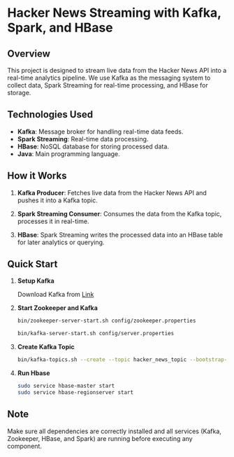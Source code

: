 # Hacker News Streaming with Kafka, Spark, and HBase

## Overview

This project is designed to stream live data from the Hacker News API into a real-time analytics pipeline. We use Kafka as the messaging system to collect data, Spark Streaming for real-time processing, and HBase for storage.

## Technologies Used

- **Kafka**: Message broker for handling real-time data feeds.
- **Spark Streaming**: Real-time data processing.
- **HBase**: NoSQL database for storing processed data.
- **Java**: Main programming language.

## How it Works

1. **Kafka Producer**: Fetches live data from the Hacker News API and pushes it into a Kafka topic.

2. **Spark Streaming Consumer**: Consumes the data from the Kafka topic, processes it in real-time.

3. **HBase**: Spark Streaming writes the processed data into an HBase table for later analytics or querying.

## Quick Start

1. **Setup Kafka**

   Download Kafka from [Link](https://kafka.apache.org/downloads)

1. **Start Zookeeper and Kafka**

   ```bash
   bin/zookeeper-server-start.sh config/zookeeper.properties
   ```

   ```bash
   bin/kafka-server-start.sh config/server.properties
   ```

1. **Create Kafka Topic**

   ```bash
   bin/kafka-topics.sh --create --topic hacker_news_topic --bootstrap-server localhost:9092 --partitions 1 --replication-factor 1
   ```

1. **Run Hbase**

   ```bash
   sudo service hbase-master start
   sudo service hbase-regionserver start
   ```

## Note

Make sure all dependencies are correctly installed and all services (Kafka, Zookeeper, HBase, and Spark) are running before executing any component.
